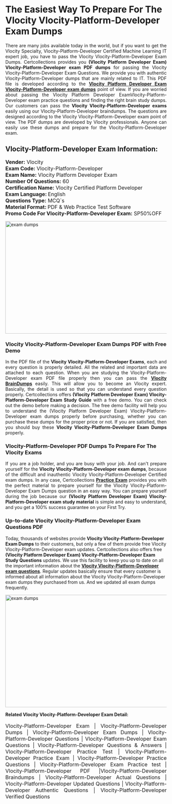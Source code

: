 <h1>The Easiest Way To Prepare For The Vlocity Vlocity-Platform-Developer Exam Dumps</h1> <p style="text-align:justify">There are many jobs available today in the world, but if you want to get the Vlocity Specialty, Vlocity-Platform-Developer Certified Machine Learning IT expert job, you have to pass the Vlocity Vlocity-Platform-Developer Exam Dumps. Certcollections provides you <strong>(Vlocity Platform Developer Exam) Vlocity-Platform-Developer exam PDF dumps</strong> for passing the Vlocity Vlocity-Platform-Developer Exam Questions. We provide you with authentic Vlocity-Platform-Developer dumps that are mainly related to IT. This PDF file is developed according to the <a href="https://www.certsofficial.com/vlocity/vlocity-platform-developer-questions"><strong>Vlocity Platform Developer Exam Vlocity-Platform-Developer exam dumps</strong></a> point of view. If you are worried about passing the Vlocity Platform Developer ExamVlocity-Platform-Developer exam practice questions and finding the right brain study dumps. Our customers can pass the <strong>Vlocity Vlocity-Platform-Developer exams </strong>easily using our Vlocity-Platform-Developer braindumps. The questions are designed according to the Vlocity Vlocity-Platform-Developer exam point of view. The PDF dumps are developed by Vlocity professionals. Anyone can easily use these dumps and prepare for the Vlocity-Platform-Developer exam.</p> <h2><strong>Vlocity-Platform-Developer Exam Information:</strong></h2> <p><span style="font-size:16px"><strong>Vender:</strong> Vlocity<br /> <strong>Exam Code:</strong> Vlocity-Platform-Developer<br /> <strong>Exam Name:</strong> Vlocity Platform Developer Exam<br /> <strong>Number Of Questions:</strong> 60<br /> <strong>Certification Name:</strong> Vlocity Certified Platform Developer<br /> <strong>Exam Language: </strong>English<br /> <strong>Questions Type:</strong> MCQ`s<br /> <strong>Material Format: </strong>PDF & Web Practice Test Software<br /> <strong>Promo Code For Vlocity-Platform-Developer Exam:</strong> SP50%OFF</span></p> <p><a href="https://www.certsofficial.com/vlocity/vlocity-platform-developer-questions" rel="no-follow"><img alt="exam dumps" src="https://www.certcollections.com/uploads/content/certsofficial.jpg" style="height:350px; width:750px" /></a></p> <h3><strong>Vlocity Vlocity-Platform-Developer Exam Dumps PDF with Free Demo</strong></h3> <p style="text-align:justify">In the PDF file of the <strong>Vlocity Vlocity-Platform-Developer Exams</strong>, each and every question is properly detailed. All the related and important data are attached to each question. When you are studying the Vlocity-Platform-Developer exam PDF file properly then you can pass the <a href="https://www.certsofficial.com/vlocity-dumps"><strong>Vlocity BrainDumps</strong></a> easily. This will allow you to become an Vlocity expert. Basically, the detail is used so that you can understand every question properly. Certcollections offers <strong>(Vlocity Platform Developer Exam) Vlocity-Platform-Developer Exam Study Guide</strong> with a free demo. You can check out the demo before making a decision. The free demo facility will help you to understand the (Vlocity Platform Developer Exam) Vlocity-Platform-Developer exam dumps properly before purchasing, whether you can purchase these dumps for the proper price or not. If you are satisfied, then you should buy these <strong>Vlocity Vlocity-Platform-Developer Exam Dumps</strong> properly.</p> <h3><strong>Vlocity-Platform-Developer PDF Dumps To Prepare For The Vlocity Exams</strong></h3> <p style="text-align:justify">If you are a job holder, and you are busy with your job. And can't prepare yourself for the <strong>Vlocity Vlocity-Platform-Developer exam dumps</strong>, because of the difficult and inauthentic Vlocity Vlocity-Platform-Developer Certified exam dumps. In any case, Certcollections <strong><a href="https://www.certsofficial.com/">Practice Exam</a></strong> provides you with the perfect material to prepare yourself for the Vlocity Vlocity-Platform-Developer Exam Dumps question in an easy way. You can prepare yourself during the job because our <strong>(Vlocity Platform Developer Exam) Vlocity-Platform-Developer exam study material</strong> is simple and easy to understand, and you get a 100% success guarantee on your First Try.</p> <h3><strong>Up-to-date Vlocity Vlocity-Platform-Developer Exam Questions PDF</strong></h3> <p>Today, thousands of websites provide <strong>Vlocity Vlocity-Platform-Developer Exam Dumps</strong> to their customers, but only a few of them provide free Vlocity Vlocity-Platform-Developer exam updates. Certcollections also offers free <strong>(Vlocity Platform Developer Exam) Vlocity-Platform-Developer Exam Study Questions</strong> updates. We use this facility to keep you up to date on all the important information about the <a href="https://www.certsofficial.com/vlocity/vlocity-platform-developer-questions"><strong>Vlocity Vlocity-Platform-Developer exam questions</strong></a>. Regular updates basically ensure that every customer is informed about all information about the Vlocity Vlocity-Platform-Developer exam dumps they purchased from us. And we updated all exam dumps frequently.</p> <p><a href="https://www.certsofficial.com/vlocity/vlocity-platform-developer-questions"><img alt="exam dumps " src="https://www.certcollections.com/uploads/content/certsofficial2.jpg" style="height:350px; width:750px" /></a></p> <p style="text-align:justify"><span style="font-size:14px"><strong>Related Vlocity Vlocity-Platform-Developer Exam Detail:</strong></span><br /> <br /> <span style="font-size:16px">Vlocity-Platform-Developer Exam | Vlocity-Platform-Developer Dumps | Vlocity-Platform-Developer Exam Dumps | Vlocity-Platform-Developer Questions | Vlocity-Platform-Developer Exam Questions | Vlocity-Platform-Developer Questions & Answers | Vlocity-Platform-Developer Practice Test | Vlocity-Platform-Developer Practice Exam | Vlocity-Platform-Developer Practice Questions | Vlocity-Platform-Developer Exam Practice test | Vlocity-Platform-Developer PDF |Vlocity-Platform-Developer Braindumps | Vlocity-Platform-Developer Actual Questions | Vlocity-Platform-Developer Updated Questions | Vlocity-Platform-Developer Authentic Questions | Vlocity-Platform-Developer Verified Questions</span></p>
